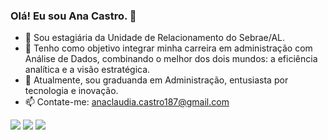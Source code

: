 ### Olá! Eu sou Ana Castro. 👋


- 🔭 Sou estagiária da Unidade de Relacionamento do Sebrae/AL. 
- 🌱 Tenho como objetivo integrar minha carreira em administração com Análise de Dados, combinando o melhor dos dois mundos: a eficiência analítica e a visão estratégica.
- 👯 Atualmente, sou graduanda em Administração, entusiasta por tecnologia e inovação.
- 📫 Contate-me: anaclaudia.castro187@gmail.com




<div> 
 
  <a href="https://www.instagram.com/anacastrocc_/" target="_blank"><img src="https://img.shields.io/badge/-Instagram-%23E4405F?style=for-the-badge&logo=instagram&logoColor=white" target="_blank"></a>
  <a href = "mailto:anaclaudia.castro187@gmail.com"><img src="https://img.shields.io/badge/-Gmail-%23333?style=for-the-badge&logo=gmail&logoColor=white" target="_blank"></a>
  <a href="https://www.linkedin.com/in/ana-castro-693a39230/" target="_blank"><img src="https://img.shields.io/badge/-LinkedIn-%230077B5?style=for-the-badge&logo=linkedin&logoColor=white" target="_blank">

</a> 
  
</div>
